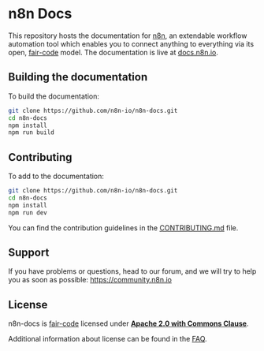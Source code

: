 # n8n Docs

This repository hosts the documentation for [n8n](https://n8n.io/), an extendable workflow automation tool which enables you to connect anything to everything via its open, [fair-code](https://faircode.io/) model. The documentation is live at [docs.n8n.io](https://docs.n8n.io/).


## Building the documentation

To build the documentation:

```bash
git clone https://github.com/n8n-io/n8n-docs.git
cd n8n-docs
npm install
npm run build
```


## Contributing

To add to the documentation:

```bash
git clone https://github.com/n8n-io/n8n-docs.git
cd n8n-docs
npm install
npm run dev
```
You can find the contribution guidelines in the [CONTRIBUTING.md](CONTRIBUTING.md) file.


## Support

If you have problems or questions, head to our forum, and we will try to help you as soon as possible: https://community.n8n.io


## License

n8n-docs is [fair-code](http://faircode.io) licensed under [**Apache 2.0 with Commons Clause**](https://github.com/n8n-io/n8n/blob/master/packages/cli/LICENSE.md).

Additional information about license can be found in the [FAQ](https://docs.n8n.io/#/faq?id=license).
